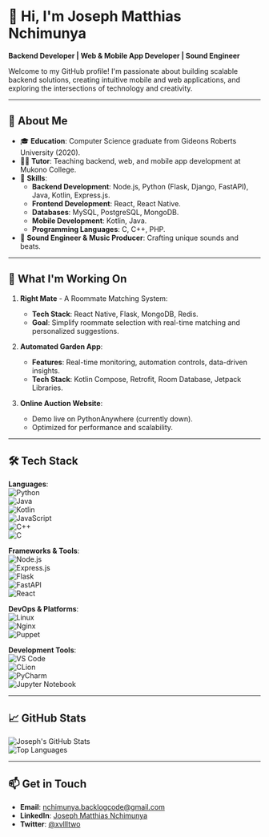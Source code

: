# 👋 Hi, I'm **Joseph Matthias Nchimunya**  

**Backend Developer | Web & Mobile App Developer | Sound Engineer**  

Welcome to my GitHub profile! I'm passionate about building scalable backend solutions, creating intuitive mobile and web applications, and exploring the intersections of technology and creativity.

---

## 🚀 **About Me**
- 🎓 **Education**: Computer Science graduate from Gideons Roberts University (2020).  
- 👨‍🏫 **Tutor**: Teaching backend, web, and mobile app development at Mukono College.  
- 🔧 **Skills**:
  - **Backend Development**: Node.js, Python (Flask, Django, FastAPI), Java, Kotlin, Express.js.  
  - **Frontend Development**: React, React Native.  
  - **Databases**: MySQL, PostgreSQL, MongoDB.  
  - **Mobile Development**: Kotlin, Java.  
  - **Programming Languages**: C, C++, PHP.  
- 🎵 **Sound Engineer & Music Producer**: Crafting unique sounds and beats.

---

## 🌟 **What I'm Working On**
1. **Right Mate** - A Roommate Matching System:  
   - **Tech Stack**: React Native, Flask, MongoDB, Redis.  
   - **Goal**: Simplify roommate selection with real-time matching and personalized suggestions.  

2. **Automated Garden App**:  
   - **Features**: Real-time monitoring, automation controls, data-driven insights.  
   - **Tech Stack**: Kotlin Compose, Retrofit, Room Database, Jetpack Libraries.  

3. **Online Auction Website**:  
   - Demo live on PythonAnywhere (currently down).
   - Optimized for performance and scalability.  

---

## 🛠️ **Tech Stack**
**Languages**:  
![Python](https://img.shields.io/badge/-Python-333?style=flat&logo=python)  
![Java](https://img.shields.io/badge/-Java-333?style=flat&logo=java)  
![Kotlin](https://img.shields.io/badge/-Kotlin-333?style=flat&logo=kotlin)  
![JavaScript](https://img.shields.io/badge/-JavaScript-333?style=flat&logo=javascript)  
![C++](https://img.shields.io/badge/-C++-333?style=flat&logo=cplusplus)  
![C](https://img.shields.io/badge/-C-333?style=flat&logo=c)  

**Frameworks & Tools**:  
![Node.js](https://img.shields.io/badge/-Node.js-333?style=flat&logo=node.js)  
![Express.js](https://img.shields.io/badge/-Express.js-333?style=flat&logo=express)  
![Flask](https://img.shields.io/badge/-Flask-333?style=flat&logo=flask)  
![FastAPI](https://img.shields.io/badge/-FastAPI-333?style=flat&logo=fastapi)  
![React](https://img.shields.io/badge/-React-333?style=flat&logo=react)  

**DevOps & Platforms**:  
![Linux](https://img.shields.io/badge/-Linux-333?style=flat&logo=linux)  
![Nginx](https://img.shields.io/badge/-Nginx-333?style=flat&logo=nginx)  
![Puppet](https://img.shields.io/badge/-Puppet-333?style=flat&logo=puppet)  

**Development Tools**:  
![VS Code](https://img.shields.io/badge/-VS%20Code-333?style=flat&logo=visualstudiocode)  
![CLion](https://img.shields.io/badge/-CLion-333?style=flat&logo=jetbrains)  
![PyCharm](https://img.shields.io/badge/-PyCharm-333?style=flat&logo=pycharm)  
![Jupyter Notebook](https://img.shields.io/badge/-Jupyter%20Notebook-333?style=flat&logo=jupyter)  

---

## 📈 **GitHub Stats**
![Joseph's GitHub Stats](https://github-readme-stats.vercel.app/api?username=nchimunyascripts&show_icons=true&theme=radical)  
![Top Languages](https://github-readme-stats.vercel.app/api/top-langs/?username=nchimunyascripts&layout=compact&theme=radical)

---

## 📫 **Get in Touch**
- **Email**: nchimunya.backlogcode@gmail.com  
- **LinkedIn**: [Joseph Matthias Nchimunya](https://www.linkedin.com/in/joseph-nchimunya-4aaa54198)  
- **Twitter**: [@xvllltwo](https://twitter.com/xvlll8two)
